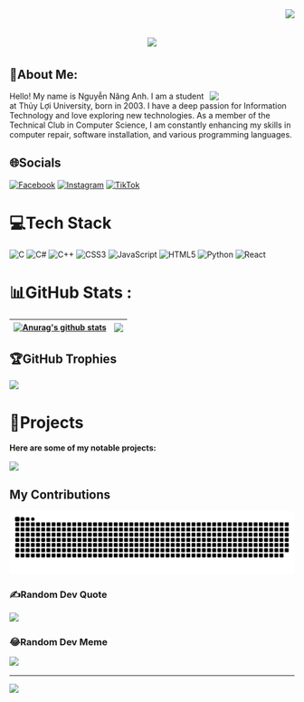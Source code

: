 <img align="right" src="https://visitor-badge.laobi.icu/badge?page_id=salesp07.salesp07" />

<h1 align="center">
    <img src="https://readme-typing-svg.herokuapp.com/?font=Righteous&size=35&center=true&vCenter=true&width=500&height=70&duration=4000&lines=Hi+There!+👋;+I'm+Nguyễn+Năng+Anh!;" />
</h1>


## 💫About Me:

<img src="https://cdn.dribbble.com/users/1162077/screenshots/3848914/programmer.gif" align="right" width="150"/>
Hello! My name is Nguyễn Năng Anh. I am a student at Thủy Lợi University, born in 2003. I have a deep passion for Information Technology and love exploring new technologies. As a member of the Technical Club in Computer Science, I am constantly enhancing my skills in computer repair, software installation, and various programming languages.

## 🌐Socials
[![Facebook](https://img.shields.io/badge/Facebook-%231877F2.svg?logo=Facebook&logoColor=white)](https://facebook.com/https://www.facebook.com/profile.php?id=100035191161128&mibextid=ZbWKwL) [![Instagram](https://img.shields.io/badge/Instagram-%23E4405F.svg?logo=Instagram&logoColor=white)](https://instagram.com/http://www.instagram.com/anh1992003) [![TikTok](https://img.shields.io/badge/TikTok-%23000000.svg?logo=TikTok&logoColor=white)](https://tiktok.com/@@nguyen_nang_anh) 

# 💻Tech Stack
![C](https://img.shields.io/badge/c-%2300599C.svg?style=plastic&logo=c&logoColor=white) ![C#](https://img.shields.io/badge/c%23-%23239120.svg?style=plastic&logo=c-sharp&logoColor=white) ![C++](https://img.shields.io/badge/c++-%2300599C.svg?style=plastic&logo=c%2B%2B&logoColor=white) ![CSS3](https://img.shields.io/badge/css3-%231572B6.svg?style=plastic&logo=css3&logoColor=white) ![JavaScript](https://img.shields.io/badge/javascript-%23323330.svg?style=plastic&logo=javascript&logoColor=%23F7DF1E) ![HTML5](https://img.shields.io/badge/html5-%23E34F26.svg?style=plastic&logo=html5&logoColor=white) ![Python](https://img.shields.io/badge/python-3670A0?style=plastic&logo=python&logoColor=ffdd54) ![React](https://img.shields.io/badge/react-%2320232a.svg?style=plastic&logo=react&logoColor=%2361DAFB)
# 📊GitHub Stats :


| <a href="https://github.com/NGUYENNANGANH/Scientific-research-2024"><img align="center" src="https://github-readme-stats.vercel.app/api?username=NGUYENNANGANH&show_icons=true&include_all_commits=true&theme=tokyonight&hide_border=true" alt="Anurag's github stats" /></a> | <a href="https://github.com/NGUYENNANGANH/Scientific-research-2024"><img align="center" src="https://github-readme-stats.vercel.app/api/top-langs/?username=NGUYENNANGANH&layout=compact&theme=tokyonight&hide_border=true" /></a> |
| :-------------: | :-------------: |



## 🏆GitHub Trophies
![](https://github-trophies.vercel.app/?username=NGUYENNANGANH&theme=matrix&no-frame=false&no-bg=false&margin-w=4)

# 📂Projects
**Here are some of my notable projects:** <br>

<a href="https://github.com/NGUYENNANGANH/Scientific-research-2024/">
  <img align="center" src="https://github-readme-stats.anuraghazra1.vercel.app/api/pin/?username=NGUYENNANGANH&repo=Scientific-research-2024&theme=radical" />
</a>  



## My Contributions
<img alt="snake eating my contributions" src="https://raw.githubusercontent.com/salesp07/salesp07/output/github-contribution-grid-snake.svg" />




### ✍️Random Dev Quote
![](https://quotes-github-readme.vercel.app/api?type=horizontal&theme=radical)

### 😂Random Dev Meme
<img src="https://random-memer.herokuapp.com/" width="512px"/>



---
[![](https://visitcount.itsvg.in/api?id=NGUYENNANGANH&icon=2&color=0)](https://visitcount.itsvg.in)



